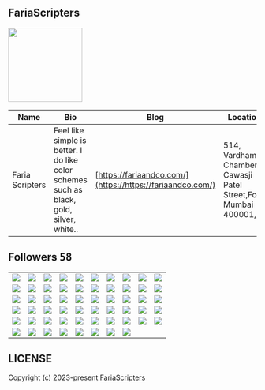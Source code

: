 ## FariaScripters
<img src="https://avatars.githubusercontent.com/u/175857493?v=4" width="150" />

| Name | Bio | Blog | Location | Company |
| -- | -- | -- | -- | -- |
| Faria Scripters | Feel like simple is better. I do like color schemes such as black, gold, silver, white.. | [https://fariaandco.com/](https://https://fariaandco.com/) |  514, Vardhaman Chambers, Cawasji Patel Street,Fort, Mumbai 400001, | - |

## Followers <kbd>58</kbd>

<table width="100%">
  <tr width='100%'><td width='10%' align='center'><a href='https://github.com/matiasinsaurralde'><img src='https://avatars.githubusercontent.com/u/20110?v=4' /></a></td><td width='10%' align='center'><a href='https://github.com/linces'><img src='https://avatars.githubusercontent.com/u/45243?v=4' /></a></td><td width='10%' align='center'><a href='https://github.com/fivetop'><img src='https://avatars.githubusercontent.com/u/50413?v=4' /></a></td><td width='10%' align='center'><a href='https://github.com/palonza'><img src='https://avatars.githubusercontent.com/u/192836?v=4' /></a></td><td width='10%' align='center'><a href='https://github.com/victorfeight'><img src='https://avatars.githubusercontent.com/u/199408?v=4' /></a></td><td width='10%' align='center'><a href='https://github.com/wenceslau'><img src='https://avatars.githubusercontent.com/u/286967?v=4' /></a></td><td width='10%' align='center'><a href='https://github.com/mrs83'><img src='https://avatars.githubusercontent.com/u/349166?v=4' /></a></td><td width='10%' align='center'><a href='https://github.com/marcbperez'><img src='https://avatars.githubusercontent.com/u/482530?v=4' /></a></td><td width='10%' align='center'><a href='https://github.com/six519'><img src='https://avatars.githubusercontent.com/u/483547?v=4' /></a></td><td width='10%' align='center'><a href='https://github.com/mortonfox'><img src='https://avatars.githubusercontent.com/u/495892?v=4' /></a></td></tr><tr width='100%'><td width='10%' align='center'><a href='https://github.com/gustavoneves'><img src='https://avatars.githubusercontent.com/u/497773?v=4' /></a></td><td width='10%' align='center'><a href='https://github.com/mrothauer'><img src='https://avatars.githubusercontent.com/u/527787?v=4' /></a></td><td width='10%' align='center'><a href='https://github.com/peterruler'><img src='https://avatars.githubusercontent.com/u/559492?v=4' /></a></td><td width='10%' align='center'><a href='https://github.com/andreterceiro'><img src='https://avatars.githubusercontent.com/u/722762?v=4' /></a></td><td width='10%' align='center'><a href='https://github.com/leosales'><img src='https://avatars.githubusercontent.com/u/852513?v=4' /></a></td><td width='10%' align='center'><a href='https://github.com/R-K-H'><img src='https://avatars.githubusercontent.com/u/1007667?v=4' /></a></td><td width='10%' align='center'><a href='https://github.com/XiaomingX'><img src='https://avatars.githubusercontent.com/u/5387930?v=4' /></a></td><td width='10%' align='center'><a href='https://github.com/seehiong'><img src='https://avatars.githubusercontent.com/u/6965893?v=4' /></a></td><td width='10%' align='center'><a href='https://github.com/onamfc'><img src='https://avatars.githubusercontent.com/u/8187699?v=4' /></a></td><td width='10%' align='center'><a href='https://github.com/murapadev'><img src='https://avatars.githubusercontent.com/u/10557163?v=4' /></a></td></tr><tr width='100%'><td width='10%' align='center'><a href='https://github.com/dbunt1tled'><img src='https://avatars.githubusercontent.com/u/16355486?v=4' /></a></td><td width='10%' align='center'><a href='https://github.com/IDouble'><img src='https://avatars.githubusercontent.com/u/18186995?v=4' /></a></td><td width='10%' align='center'><a href='https://github.com/Fadhaa'><img src='https://avatars.githubusercontent.com/u/18240431?v=4' /></a></td><td width='10%' align='center'><a href='https://github.com/nathadriele'><img src='https://avatars.githubusercontent.com/u/25981873?v=4' /></a></td><td width='10%' align='center'><a href='https://github.com/sungeer'><img src='https://avatars.githubusercontent.com/u/26924670?v=4' /></a></td><td width='10%' align='center'><a href='https://github.com/iVGeek'><img src='https://avatars.githubusercontent.com/u/48223278?v=4' /></a></td><td width='10%' align='center'><a href='https://github.com/JohnWhitmire8088'><img src='https://avatars.githubusercontent.com/u/49740594?v=4' /></a></td><td width='10%' align='center'><a href='https://github.com/BEPb'><img src='https://avatars.githubusercontent.com/u/57312267?v=4' /></a></td><td width='10%' align='center'><a href='https://github.com/oluiscabral'><img src='https://avatars.githubusercontent.com/u/58452540?v=4' /></a></td><td width='10%' align='center'><a href='https://github.com/emilycodestar'><img src='https://avatars.githubusercontent.com/u/58666088?v=4' /></a></td></tr><tr width='100%'><td width='10%' align='center'><a href='https://github.com/Coenraad671'><img src='https://avatars.githubusercontent.com/u/64275966?v=4' /></a></td><td width='10%' align='center'><a href='https://github.com/VictoriaCabirta'><img src='https://avatars.githubusercontent.com/u/67331250?v=4' /></a></td><td width='10%' align='center'><a href='https://github.com/JohnMwendwa'><img src='https://avatars.githubusercontent.com/u/72663882?v=4' /></a></td><td width='10%' align='center'><a href='https://github.com/biztex'><img src='https://avatars.githubusercontent.com/u/86946125?v=4' /></a></td><td width='10%' align='center'><a href='https://github.com/Cre4T3Tiv3'><img src='https://avatars.githubusercontent.com/u/90336421?v=4' /></a></td><td width='10%' align='center'><a href='https://github.com/Davidevlops'><img src='https://avatars.githubusercontent.com/u/91037972?v=4' /></a></td><td width='10%' align='center'><a href='https://github.com/ashiq72'><img src='https://avatars.githubusercontent.com/u/95269437?v=4' /></a></td><td width='10%' align='center'><a href='https://github.com/sabbir-noyon'><img src='https://avatars.githubusercontent.com/u/100969574?v=4' /></a></td><td width='10%' align='center'><a href='https://github.com/OnyedikaBenjamin'><img src='https://avatars.githubusercontent.com/u/107368386?v=4' /></a></td><td width='10%' align='center'><a href='https://github.com/amplitud3'><img src='https://avatars.githubusercontent.com/u/111232829?v=4' /></a></td></tr><tr width='100%'><td width='10%' align='center'><a href='https://github.com/motanelson'><img src='https://avatars.githubusercontent.com/u/118323821?v=4' /></a></td><td width='10%' align='center'><a href='https://github.com/devddine'><img src='https://avatars.githubusercontent.com/u/128975433?v=4' /></a></td><td width='10%' align='center'><a href='https://github.com/rahmantamim11'><img src='https://avatars.githubusercontent.com/u/130222369?v=4' /></a></td><td width='10%' align='center'><a href='https://github.com/Viktotovich'><img src='https://avatars.githubusercontent.com/u/148013724?v=4' /></a></td><td width='10%' align='center'><a href='https://github.com/MariyamSiddiqui'><img src='https://avatars.githubusercontent.com/u/153370326?v=4' /></a></td><td width='10%' align='center'><a href='https://github.com/0joseDark'><img src='https://avatars.githubusercontent.com/u/162716366?v=4' /></a></td><td width='10%' align='center'><a href='https://github.com/sanadzhioua'><img src='https://avatars.githubusercontent.com/u/165974914?v=4' /></a></td><td width='10%' align='center'><a href='https://github.com/god-s-only'><img src='https://avatars.githubusercontent.com/u/176394191?v=4' /></a></td><td width='10%' align='center'><a href='https://github.com/mdalemrananas'><img src='https://avatars.githubusercontent.com/u/180568508?v=4' /></a></td><td width='10%' align='center'><a href='https://github.com/JOELNATHAN544'><img src='https://avatars.githubusercontent.com/u/180976964?v=4' /></a></td></tr><tr width='100%'><td width='10%' align='center'><a href='https://github.com/MohseenMolla'><img src='https://avatars.githubusercontent.com/u/184119277?v=4' /></a></td><td width='10%' align='center'><a href='https://github.com/krkaynan'><img src='https://avatars.githubusercontent.com/u/184526095?v=4' /></a></td><td width='10%' align='center'><a href='https://github.com/Rekt-Developer'><img src='https://avatars.githubusercontent.com/u/186061827?v=4' /></a></td><td width='10%' align='center'><a href='https://github.com/ScorpioFento'><img src='https://avatars.githubusercontent.com/u/200630441?v=4' /></a></td><td width='10%' align='center'><a href='https://github.com/SuperCoder4562'><img src='https://avatars.githubusercontent.com/u/203184174?v=4' /></a></td><td width='10%' align='center'><a href='https://github.com/likhonsheikhofficial'><img src='https://avatars.githubusercontent.com/u/203375680?v=4' /></a></td><td width='10%' align='center'><a href='https://github.com/miniarch'><img src='https://avatars.githubusercontent.com/u/220906511?v=4' /></a></td><td width='10%' align='center'><a href='https://github.com/sphinxzerd'><img src='https://avatars.githubusercontent.com/u/228416926?v=4' /></a></td>
</table>

## LICENSE
Copyright (c) 2023-present [FariaScripters](https://github.com/FariaScripters)
